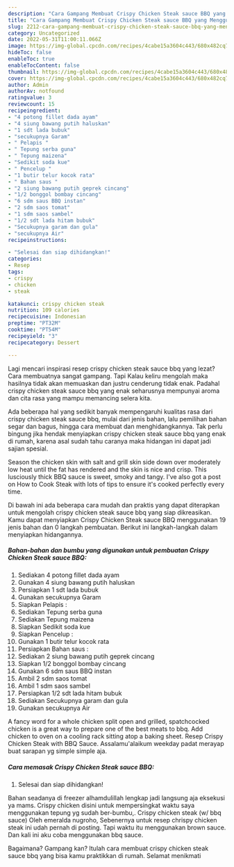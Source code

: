 ```yaml
---
description: "Cara Gampang Membuat Crispy Chicken Steak sauce BBQ yang Menggugah Selera, Buat Buka Puasa Enak"
title: "Cara Gampang Membuat Crispy Chicken Steak sauce BBQ yang Menggugah Selera, Buat Buka Puasa Enak"
slug: 2212-cara-gampang-membuat-crispy-chicken-steak-sauce-bbq-yang-menggugah-selera-buat-buka-puasa-enak
category: Uncategorized
date: 2022-05-31T11:00:11.066Z
image: https://img-global.cpcdn.com/recipes/4cabe15a3604c443/680x482cq70/crispy-chicken-steak-sauce-bbq-foto-resep-utama.jpg
hideToc: false
enableToc: true
enableTocContent: false
thumbnail: https://img-global.cpcdn.com/recipes/4cabe15a3604c443/680x482cq70/crispy-chicken-steak-sauce-bbq-foto-resep-utama.jpg
cover: https://img-global.cpcdn.com/recipes/4cabe15a3604c443/680x482cq70/crispy-chicken-steak-sauce-bbq-foto-resep-utama.jpg
author: Admin
authorAv: notfound
ratingvalue: 3
reviewcount: 15
recipeingredient:
- "4 potong fillet dada ayam"
- "4 siung bawang putih haluskan"
- "1 sdt lada bubuk"
- "secukupnya Garam"
- " Pelapis "
- " Tepung serba guna"
- " Tepung maizena"
- "Sedikit soda kue"
- " Pencelup "
- "1 butir telur kocok rata"
- " Bahan saus "
- "2 siung bawang putih geprek cincang"
- "1/2 bonggol bombay cincang"
- "6 sdm saus BBQ instan"
- "2 sdm saos tomat"
- "1 sdm saos sambel"
- "1/2 sdt lada hitam bubuk"
- "Secukupnya garam dan gula"
- "secukupnya Air"
recipeinstructions:

- "Selesai dan siap dihidangkan!"
categories:
- Resep
tags:
- crispy
- chicken
- steak

katakunci: crispy chicken steak 
nutrition: 109 calories
recipecuisine: Indonesian
preptime: "PT32M"
cooktime: "PT54M"
recipeyield: "3"
recipecategory: Dessert

---
```



Lagi mencari inspirasi resep crispy chicken steak sauce bbq yang lezat? Cara membuatnya sangat gampang. Tapi Kalau keliru mengolah maka hasilnya tidak akan memuaskan dan justru cenderung tidak enak. Padahal crispy chicken steak sauce bbq yang enak seharusnya mempunyai aroma dan cita rasa yang mampu memancing selera kita.


Ada beberapa hal yang sedikit banyak mempengaruhi kualitas rasa dari crispy chicken steak sauce bbq, mulai dari jenis bahan, lalu pemilihan bahan segar dan bagus, hingga cara membuat dan menghidangkannya. Tak perlu bingung jika hendak menyiapkan crispy chicken steak sauce bbq yang enak di rumah, karena asal sudah tahu caranya maka hidangan ini dapat jadi sajian spesial.

Season the chicken skin with salt and grill skin side down over moderately low heat until the fat has rendered and the skin is nice and crisp. This lusciously thick BBQ sauce is sweet, smoky and tangy. I&#39;ve also got a post on How to Cook Steak with lots of tips to ensure it&#39;s cooked perfectly every time.


Di bawah ini ada beberapa cara mudah dan praktis yang dapat diterapkan untuk mengolah crispy chicken steak sauce bbq yang siap dikreasikan. Kamu dapat menyiapkan Crispy Chicken Steak sauce BBQ menggunakan 19 jenis bahan dan 0 langkah pembuatan. Berikut ini langkah-langkah dalam menyiapkan hidangannya.

<!--inarticleads1-->

##### Bahan-bahan dan bumbu yang digunakan untuk pembuatan Crispy Chicken Steak sauce BBQ:

1. Sediakan 4 potong fillet dada ayam
1. Gunakan 4 siung bawang putih haluskan
1. Persiapkan 1 sdt lada bubuk
1. Gunakan secukupnya Garam
1. Siapkan  Pelapis :
1. Sediakan  Tepung serba guna
1. Sediakan  Tepung maizena
1. Siapkan Sedikit soda kue
1. Siapkan  Pencelup :
1. Gunakan 1 butir telur kocok rata
1. Persiapkan  Bahan saus :
1. Sediakan 2 siung bawang putih geprek cincang
1. Siapkan 1/2 bonggol bombay cincang
1. Gunakan 6 sdm saus BBQ instan
1. Ambil 2 sdm saos tomat
1. Ambil 1 sdm saos sambel
1. Persiapkan 1/2 sdt lada hitam bubuk
1. Sediakan Secukupnya garam dan gula
1. Gunakan secukupnya Air


A fancy word for a whole chicken split open and grilled, spatchcocked chicken is a great way to prepare one of the best meats to bbq. Add chicken to oven on a cooling rack sitting atop a baking sheet. Resep Crispy Chicken Steak with BBQ Sauce. Assalamu&#39;alaikum weekday padat merayap buat sarapan yg simple simple aja. 

<!--inarticleads2-->

##### Cara memasak Crispy Chicken Steak sauce BBQ:


1. Selesai dan siap dihidangkan!

Bahan seadanya di freezer alhamdulillah lengkap jadi langsung aja eksekusi ya mams. Crispy chicken disini untuk mempersingkat waktu saya menggunakan tepung yg sudah ber-bumbu,. Crispy chicken steak (w/ bbq sauce) Oleh emeralda nugroho, Sebenernya untuk resep chrispy chicken steak ini udah pernah di posting. Tapi waktu itu menggunakan brown sauce. Dan kali ini aku coba menggunakan bbq sauce. 

Bagaimana? Gampang kan? Itulah cara membuat crispy chicken steak sauce bbq yang bisa kamu praktikkan di rumah. Selamat menikmati
